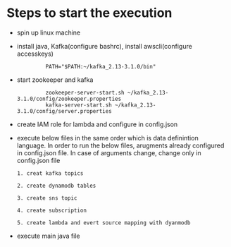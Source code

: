 Steps to start the execution
============================
*    spin up linux machine
*    install java, Kafka(configure bashrc), install awscli(configure accesskeys)

                  PATH="$PATH:~/kafka_2.13-3.1.0/bin"
*    start zookeeper and kafka
  
                  zookeeper-server-start.sh ~/kafka_2.13-3.1.0/config/zookeeper.properties
                  kafka-server-start.sh ~/kafka_2.13-3.1.0/config/server.properties
     
*   create IAM role for lambda and configure in config.json
     
*   execute below files in the same order which is data definintion language.
    In order to run the below files, arugments already configured in config.json file.
    In case of arguments change, change only in config.json file

        1. creat kafka topics 

        2. create dynamodb tables 
    
        3. create sns topic 

        4. create subscription 
    
        5. create lambda and evert source mapping with dyanmodb 
          
*   execute main java file





